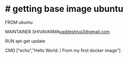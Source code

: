 # # getting base image ubuntu
FROM ubuntu

MAINTAINER SHIVAVARMA<vaddeshiva3@gmail.com>

RUN apt-get update

CMD ["echo","Hello World..! From my first docker image"]
